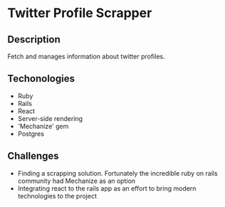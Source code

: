 # Twitter Profile Scrapper

## Description
Fetch and manages information about twitter profiles.

## Techonologies
- Ruby
- Rails
- React
- Server-side rendering
- 'Mechanize' gem
- Postgres

## Challenges
- Finding a scrapping solution. Fortunately the incredible ruby on rails community had Mechanize as an option
- Integrating react to the rails app as an effort to bring modern technologies to the project

